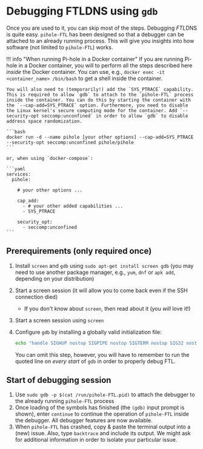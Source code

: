 # Debugging FTLDNS using `gdb`

Once you are used to it, you can skip most of the steps. Debugging *FTL*DNS is quite easy. `pihole-FTL` has been designed so that a debugger can be attached to an already running process. This will give you insights into how software (not limited to `pihole-FTL`) works.

<!-- markdownlint-disable code-block-style -->
!!! info "When running Pi-hole in a Docker container"
    If you are running Pi-hole in a Docker container, you will to perform all the steps described here *inside* the Docker container. You can use, e.g., `docker exec -it <container_name> /bin/bash` to get a shell inside the container.

    You will also need to (temporarily!) add the `SYS_PTRACE` capability. This is required to allow `gdb` to attach to the `pihole-FTL` process inside the container. You can do this by starting the container with the `--cap-add=SYS_PTRACE` option. Furthermore, you need to disable the Linux kernel's secure computing mode for the container. Add `--security-opt seccomp:unconfined` in order to allow `gdb` to disable address space randomization.

    ```bash
    docker run -d --name pihole [your other options] --cap-add=SYS_PTRACE --security-opt seccomp:unconfined pihole/pihole
    ```

    or, when using `docker-compose`:

    ```yaml
    services:
      pihole:

        # your other options ...

        cap_add:
          - # your other added capabilities ...
          - SYS_PTRACE

        security_opt:
          - seccomp:unconfined
    ```
<!-- markdownlint-enable code-block-style -->

## Prerequirements (only required once)

1. Install `screen` and `gdb` using `sudo apt-get install screen gdb` (you may need to use another package manager, e.g., `yum`, `dnf` or `apk add`, depending on your distribution)
2. Start a screen session (it will allow you to come back even if the SSH connection died)
    * If you don't know about `screen`, then read about it (you *will* love it!)
3. Start a screen session using `screen`
4. Configure `gdb` by installing a globally valid initialization file:

    ```bash
    echo "handle SIGHUP nostop SIGPIPE nostop SIGTERM nostop SIG32 nostop SIG34 nostop SIG35 nostop SIG41 nostop" | sudo tee /root/.gdbinit
    ```

    You can omit this step, however, you will have to remember to run the quoted line on *every start* of `gdb` in order to properly debug FTL.

## Start of debugging session

1. Use `sudo gdb -p $(cat /run/pihole-FTL.pid)` to attach the debugger to the already running `pihole-FTL` process
2. Once loading of the symbols has finished (the `(gdb)` input prompt is shown), enter `continue` to continue the operation of `pihole-FTL` inside the debugger. All debugger features are now available.
3. When `pihole-FTL` has crashed, copy & paste the terminal output into a (new) issue. Also, type `backtrace` and include its output. We might ask for additional information in order to isolate your particular issue.

<!-- When you want to detach the debugger from `FTL` without terminating the process, you can hit `Ctrl+C` and enter `detach` followed by `quit`. -->
